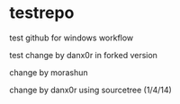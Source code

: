 testrepo
========

test github for windows workflow

test change by danx0r in forked version


change by morashun

change by danx0r using sourcetree (1/4/14)
